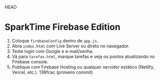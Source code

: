 HEAD


# SparkTime Firebase Edition

1. Coloque `firebaseConfig` dentro de `app.js`.
2. Abra `index.html` com Live Server ou direto no navegador.
3. Teste login com Google e e-mail/senha.
4. Vá para `tarefas.html`, marque tarefas e veja os pontos atualizando no Firebase console.
5. Publique com Firebase Hosting ou qualquer servidor estático (Netlify, Vercel, etc.).
136fcac (primeiro commit)
